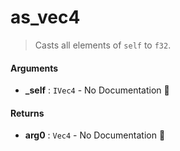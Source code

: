 # as\_vec4

>  Casts all elements of `self` to `f32`.

#### Arguments

- **\_self** : `IVec4` \- No Documentation 🚧

#### Returns

- **arg0** : `Vec4` \- No Documentation 🚧